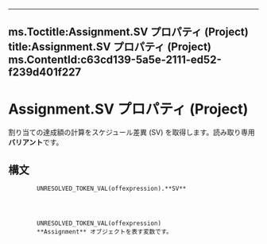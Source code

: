 

---
ms.Toctitle:Assignment.SV プロパティ (Project)
title:Assignment.SV プロパティ (Project)
ms.ContentId:c63cd139-5a5e-2111-ed52-f239d401f227
---
# Assignment.SV プロパティ (Project)




割り当ての達成額の計算をスケジュール差異 (SV) を取得します。読み取り専用**バリアント**です。

## 構文

            UNRESOLVED_TOKEN_VAL(offexpression).**SV**




            UNRESOLVED_TOKEN_VAL(offexpression)
            **Assignment** オブジェクトを表す変数です。




